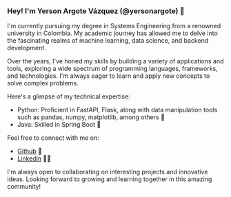 ### Hey! I'm Yerson Argote Vázquez (@yersonargote) 👋

I'm currently pursuing my degree in Systems Engineering from a renowned university in Colombia. My academic journey has allowed me to delve into the fascinating realms of machine learning, data science, and backend development.

Over the years, I've honed my skills by building a variety of applications and tools, exploring a wide spectrum of programming languages, frameworks, and technologies. I'm always eager to learn and apply new concepts to solve complex problems.

Here's a glimpse of my technical expertise:

- Python: Proficient in FastAPI, Flask, along with data manipulation tools such as pandas, numpy, matplotlib, among others :snake:
- Java: Skilled in Spring Boot :robot:


Feel free to connect with me on:

- [Github](https://github.com/yersonargote) 🎯 
- [Linkedin](https://linkedin.com/in/yerson-argote-b90991184) 👷‍♂️

I'm always open to collaborating on interesting projects and innovative ideas. Looking forward to growing and learning together in this amazing community!
